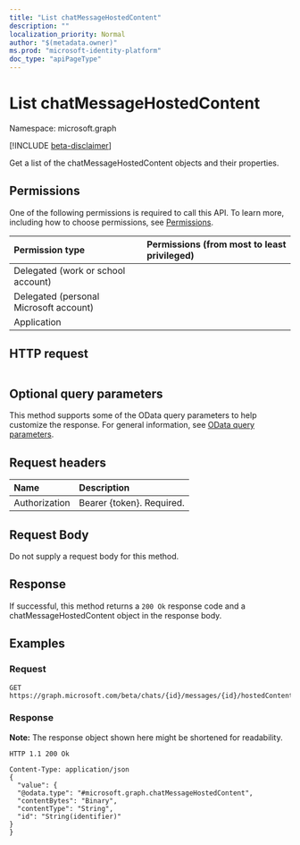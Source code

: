 ```yaml
---
title: "List chatMessageHostedContent"
description: ""
localization_priority: Normal
author: "$(metadata.owner)"
ms.prod: "microsoft-identity-platform"
doc_type: "apiPageType"
---
```


# List chatMessageHostedContent

Namespace: microsoft.graph

[!INCLUDE [beta-disclaimer](../../includes/beta-disclaimer.md)]

Get a list of the chatMessageHostedContent objects and their properties.

## Permissions

One of the following permissions is required to call this API. To learn more, including how to choose permissions, see [Permissions](/graph/permissions-reference).

| Permission type                        | Permissions (from most to least privileged) |
| :------------------------------------- | :------------------------------------------ |
| Delegated (work or school account)     |                                             |
| Delegated (personal Microsoft account) |                                             |
| Application                            |                                             |

## HTTP request

<!-- {
  "blockType": "ignored"
}
-->

```http

```

## Optional query parameters

This method supports some of the OData query parameters to help customize the response. For general information, see [OData query parameters](/graph/query-parameters).

## Request headers

| Name          | Description               |
| :------------ | :------------------------ |
| Authorization | Bearer {token}. Required. |

## Request Body

<!-- Actions and Functions -->

<!-- CRUD Methods -->

Do not supply a request body for this method.

## Response

If successful, this method returns a `200 Ok` response code and a chatMessageHostedContent object in the response body.

## Examples

### Request

<!-- {
  "blockType": "request",
  "name": "list_chatmessagehostedcontent"
}
-->

```http
GET https://graph.microsoft.com/beta/chats/{id}/messages/{id}/hostedContents/{id}

```

### Response

**Note:** The response object shown here might be shortened for readability.

<!-- {
  "blockType": "response",
  "truncated": true,
  "@odata.type": "Microsoft.Teams.GraphSvc.chatMessageHostedContent"
}
-->

```http
HTTP 1.1 200 Ok

Content-Type: application/json
{
  "value": {
  "@odata.type": "#microsoft.graph.chatMessageHostedContent",
  "contentBytes": "Binary",
  "contentType": "String",
  "id": "String(identifier)"
}
}

```
